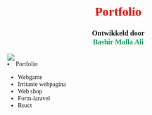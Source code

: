 <html lang="en">
<head>
  <meta charset="utf-8">
  <meta name="viewport" content="width=device-width, initial-scale=1">
  <meta name="description" content="">
  <meta name="author" content="Bashir Malla Ali">


  <!-- CSS FILES -->

  <link href="css/mijn-style.css](https://cdn.jsdelivr.net/npm/bootstrap@5.3.2/dist/css/bootstrap.min.css" rel="stylesheet">

</head>

<body>

<div style="font-family: 'Merienda One'">
<div style="text-align: center; ">
<h1 style="color: red; text-align: center;">Portfolio</h1>

<h3>Ontwikkeld door <br> <span style="color: #0f9d58">Bashir Malla Ali </span></h3>
</div>  
<img src="dev/public/images/software-development.png">
<li>Portfolio</li>
<ul>
<li>Webgame</li>
<li>Irritante webpagina</li>
<li>Web shop</li>
<li>Form-laravel</li>
<li>React</li>


</ul>
</div>



</body>
</html>
